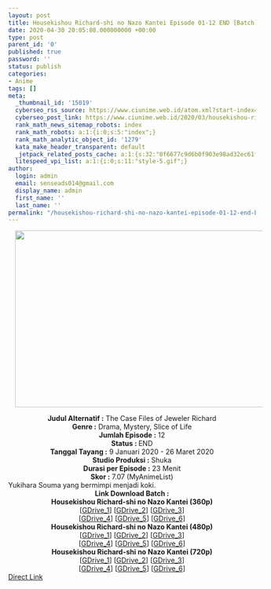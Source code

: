 ```yaml
---
layout: post
title: Housekishou Richard-shi no Nazo Kantei Episode 01-12 END [Batch] Subtitle Indonesia
date: 2020-04-30 20:05:08.000000000 +00:00
type: post
parent_id: '0'
published: true
password: ''
status: publish
categories:
- Anime
tags: []
meta:
  _thumbnail_id: '15019'
  cyberseo_rss_source: https://www.ciunime.web.id/atom.xml?start-index=901&max-results=150
  cyberseo_post_link: https://www.ciunime.web.id/2020/03/housekishou-richard-shi-no-nazo-kantei.html
  rank_math_news_sitemap_robots: index
  rank_math_robots: a:1:{i:0;s:5:"index";}
  rank_math_analytic_object_id: '1279'
  kata_make_header_transparent: default
  _jetpack_related_posts_cache: a:1:{s:32:"8f6677c9d6b0f903e98ad32ec61f8deb";a:2:{s:7:"expires";i:1662948779;s:7:"payload";a:0:{}}}
  litespeed_vpi_list: a:1:{i:0;s:11:"style-5.gif";}
author:
  login: admin
  email: senseads014@gmail.com
  display_name: admin
  first_name: ''
  last_name: ''
permalink: "/housekishou-richard-shi-no-nazo-kantei-episode-01-12-end-batch-subtitle-indonesia/"
---
```

<div class="separator" style="clear: both; text-align: center;"><a href="https://1.bp.blogspot.com/-HLf8_nQqa1w/XoDN6gEmOsI/AAAAAAAAd-0/1wGfmTnr8kwS_2cIdO2idzhmVB-s4Bl7gCLcBGAsYHQ/s1600/Housekishou%2BRichard-shi%2Bno%2BNazo%2BKantei.jpg" imageanchor="1" style="margin-left: 1em; margin-right: 1em;"><img border="0" data-original-height="720" data-original-width="1280" height="360" src="{{ site.baseurl }}/assets/2020/04/Housekishou%2BRichard-shi%2Bno%2BNazo%2BKantei.jpg" width="640" /></a></div>
<p>
<div style="text-align: center;"><b>Judul Alternatif :</b>&nbsp;The Case Files of Jeweler Richard</div>
<div style="text-align: center;"><b>Genre :</b>&nbsp;<b></b>Drama, Mystery, Slice of Life</div>
<div style="text-align: center;"><b>Jumlah Episode :</b>&nbsp;12<br /><b>Status :&nbsp;</b>END<br /><b>Tanggal Tayang :</b>&nbsp;9 Januari 2020 - 26 Maret 2020<br /><b>Studio Produksi :</b>&nbsp;<b></b>Shuka<br /><b>Durasi per Episode :</b>&nbsp;23 Menit</div>
<div style="text-align: center;"><b>Skor :</b>&nbsp;7.07 (MyAnimeList)</div>
<div style="text-align: center;"></div>
<div style="text-align: justify;">Yukihara Souma yang bermimpi menjadi koki.</div>
<div style="text-align: justify;"></div>
<div style="text-align: justify;"></div>
<div style="text-align: center;"><b>Link Download Batch :</b></div>
<div style="text-align: center;">
<div style="text-align: center;"><b>Housekishou Richard-shi no Nazo Kantei&nbsp;(360p)</b></div>
</div>
<div style="text-align: center;">[<a href="https://drive.google.com/uc?id=1aBMAs8atozCwdL2-AC9lUNzoMSYLVU7F" target="_blank" rel="noopener">GDrive_1</a>] [<a href="https://drive.google.com/uc?id=15JElC8PzTHCPOhQC-Ud6HjCQrSLbrho7" target="_blank" rel="noopener">GDrive_2</a>] [<a href="https://drive.google.com/uc?export=download&amp;id=1K5JhdrNlgNMN1GAdqhwSRRh6XLmfuZHF" target="_blank" rel="noopener">GDrive_3</a>]<br />[<a href="https://drive.google.com/uc?id=1XV1h5BOVgzdSgFT1L7vzZBXW65NJyDVB" target="_blank" rel="noopener">GDrive_4</a>] [<a href="https://drive.google.com/uc?id=1zBsdenfhkiMxyB92y6nh2MnzFBFTBbw-" target="_blank" rel="noopener">GDrive_5</a>] [<a href="https://drive.google.com/uc?id=1yEFf7YSCvBQEv6oUrMELE7oPWNJZPHaw" target="_blank" rel="noopener">GDrive_6</a>]</div>
<div style="text-align: center;"></div>
<div style="text-align: center;"><b>Housekishou Richard-shi no Nazo Kantei&nbsp;(480p)</b><br />[<a href="https://drive.google.com/uc?id=16VZxuzwjIgopONb5VVm1kmYC-r3wldyW" target="_blank" rel="noopener">GDrive_1</a>] [<a href="https://drive.google.com/uc?id=1KbW23qujhFg_1i6QESnv3qrkvR6Z3LZq" target="_blank" rel="noopener">GDrive_2</a>] [<a href="https://drive.google.com/uc?export=download&amp;id=1UAYvWKWOgmJuQ-0yphv53Vu7Z2Qwt0cW" target="_blank" rel="noopener">GDrive_3</a>]<br />[<a href="https://drive.google.com/uc?id=19h-kXWEmWQvYZG0bF0BeEGkTTHJkfUKL" target="_blank" rel="noopener">GDrive_4</a>] [<a href="https://drive.google.com/uc?id=1JNizLrWN87IUcmd4L4GR1wUpSJhRzwr-" target="_blank" rel="noopener">GDrive_5</a>] [<a href="https://drive.google.com/uc?id=13lOwW8Dx_cAgZGoQbpNcJpwOMCKNTTxQ" target="_blank" rel="noopener">GDrive_6</a>]</div>
<div style="text-align: center;"><b>Housekishou Richard-shi no Nazo Kantei&nbsp;(720p)</b><br />[<a href="https://drive.google.com/uc?id=1CHGEW96kXYxF9wYQ_5gjoYPUjzQJd81x" target="_blank" rel="noopener">GDrive_1</a>] [<a href="https://drive.google.com/uc?id=1Jbaa7Fk-5SClxYh3RWb5ZvmQnXgSCXaj" target="_blank" rel="noopener">GDrive_2</a>] [<a href="https://drive.google.com/uc?export=download&amp;id=1U2y3uqXDlp771Hfgc5hgWQp3pBgT0iQA" target="_blank" rel="noopener">GDrive_3</a>]<br />[<a href="https://drive.google.com/uc?id=1BCgNsIUOS9cbad77cPVpw5gsOXCfjJir" target="_blank" rel="noopener">GDrive_4</a>] [<a href="https://drive.google.com/uc?id=1xECSl3TLkpTwjJSK63bsY6Fe8OdAKCaZ" target="_blank" rel="noopener">GDrive_5</a>] [<a href="https://drive.google.com/uc?id=1aeEaJ7RXRSW9yYEtE6jKZnmGOgMwgvis" target="_blank" rel="noopener">GDrive_6</a>]</div>
<link rel="stylesheet" href="https://cdnjs.cloudflare.com/ajax/libs/font-awesome/4.7.0/css/font-awesome.min.css" />
<div class="divbtn"> <a href="https://handymansurrender.com/fihup8buzv?key=94550f7ce39444073321dde3b8782f97" class="btn"><i class="fa fa-download"></i> Direct Link</a> </div>
